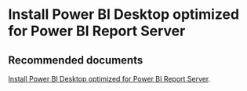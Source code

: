   <properties
	pageTitle="setup, install or configure"
	description="setup, install or configure"
	service="microsoft.PowerBIDedicated"
	resource="capacities"
	authors="pjfreitas"
	ms.author="pfreitas"	
	displayOrder="770"
	selfHelpType="generic"
	supportTopicIds="32628154"
	productPesIds="16334"
	cloudEnvironments="public, MoonCake, fairfax" 
	articleId="56184e97-73c6-271a-5ff5-280b4e88aa1f"
/>

# Install Power BI Desktop optimized for Power BI Report Server

## **Recommended documents**

[Install Power BI Desktop optimized for Power BI Report Server](https://docs.microsoft.com/power-bi/report-server/install-powerbi-desktop).<br>